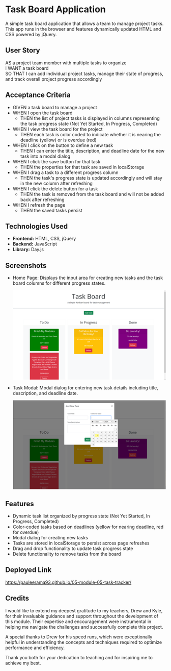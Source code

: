 # Task Board Application

A simple task board application that allows a team to manage project tasks. This app runs in the browser and features dynamically updated HTML and CSS powered by jQuery.

## User Story

AS a project team member with multiple tasks to organize  
I WANT a task board  
SO THAT I can add individual project tasks, manage their state of progress, and track overall project progress accordingly

## Acceptance Criteria

- GIVEN a task board to manage a project
- WHEN I open the task board
  - THEN the list of project tasks is displayed in columns representing the task progress state (Not Yet Started, In Progress, Completed)
- WHEN I view the task board for the project
  - THEN each task is color coded to indicate whether it is nearing the deadline (yellow) or is overdue (red)
- WHEN I click on the button to define a new task
  - THEN I can enter the title, description, and deadline date for the new task into a modal dialog
- WHEN I click the save button for that task
  - THEN the properties for that task are saved in localStorage
- WHEN I drag a task to a different progress column
  - THEN the task's progress state is updated accordingly and will stay in the new column after refreshing
- WHEN I click the delete button for a task
  - THEN the task is removed from the task board and will not be added back after refreshing
- WHEN I refresh the page
  - THEN the saved tasks persist

## Technologies Used

- **Frontend:** HTML, CSS, jQuery
- **Backend:** JavaScript
- **Library:** Day.js

## Screenshots

- Home Page: Displays the input area for creating new tasks and the task board columns for different progress states.

  ![Home Page](/assets/images/HomePage.png)

- Task Modal: Modal dialog for entering new task details including title, description, and deadline date.

  ![Task Modal](/assets/images/TaskSetupPage.png)

## Features

- Dynamic task list organized by progress state (Not Yet Started, In Progress, Completed)
- Color-coded tasks based on deadlines (yellow for nearing deadline, red for overdue)
- Modal dialog for creating new tasks
- Tasks are stored in localStorage to persist across page refreshes
- Drag and drop functionality to update task progress state
- Delete functionality to remove tasks from the board

## Deployed Link

https://pauleerama93.github.io/05-module-05-task-tracker/

## Credits

I would like to extend my deepest gratitude to my teachers, Drew and Kyle, for their invaluable guidance and support throughout the development of this module. Their expertise and encouragement were instrumental in helping me navigate the challenges and successfully complete this project.

A special thanks to Drew for his speed runs, which were exceptionally helpful in understanding the concepts and techniques required to optimize performance and efficiency.

Thank you both for your dedication to teaching and for inspiring me to achieve my best.



